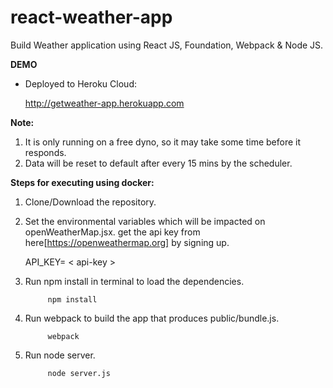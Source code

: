 # react-weather-app
Build Weather application using React JS, Foundation, Webpack & Node JS.

**DEMO**
 - Deployed to Heroku Cloud: 

	http://getweather-app.herokuapp.com
	
**Note:** 
1. It is only running on a free dyno, so it may take some time before it responds.
2. Data will be reset to default after every 15 mins by the scheduler.

**Steps for executing using docker:**
1. Clone/Download the repository.

2. Set the environmental variables which will be impacted on openWeatherMap.jsx.
   get the api key from here[https://openweathermap.org] by signing up.
   
   API_KEY= < api-key > 

3. Run npm install in terminal to load the dependencies.
   ```
	    npm install
   ```
4. Run webpack to build the app that produces public/bundle.js.
   ```
	    webpack
   ```
5. Run node server.
   ```
	    node server.js
   ```
